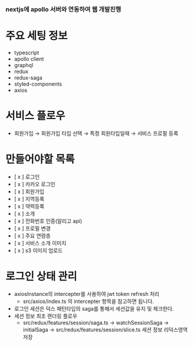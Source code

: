 ### nextjs에 apollo 서버와 연동하여 웹 개발진행

# 주요 세팅 정보
* typescript
* apollo client
* graphql
* redux
* redux-saga
* styled-components
* axios

# 서비스 플로우
* 회원가입 &#8594; 회원가입 타입 선택 &#8594; 특정 회원타입일때 &#8594; 서비스 프로필 등록

# 만들어야할 목록
- [ x ] 로그인
- [ x ] 카카오 로그인
- [ x ] 회원가입
- [ x ] 지역등록
- [ x ] 약력등록
- [ x ] 소개
- [ x ] 전화번호 인증(알리고 api)
- [ x ] 프로필 변경
- [ x ] 주요 연령층
- [ x ] 서비스 소개 이미지
- [ x ] s3 이미지 업로드

# 로그인 상태 관리
* axiosInstance의 intercepter를 사용하여 jwt token refresh 처리
    * src/axios/index.ts 의 intercepter 항목을 참고하면 됩니다.
* 로그인 세션은 덕스 패턴타입의 saga를 통해서 세션값을 유지 및 체크한다.
* 세션 정보 최초 랜더링 플로우
    - src/redux/features/session/saga.ts &#8594; watchSessionSaga &#8594; initialSaga &#8594; src/redux/features/session/slice.ts 세션 정보 리덕스영역 저장

